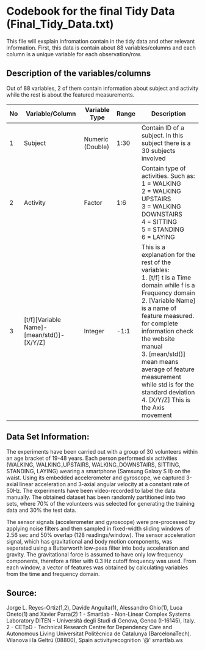 # Codebook for the final Tidy Data (Final_Tidy_Data.txt)

This file will exsplain infromation contain in the tidy data and other relevant information.
First, this data is contain about 88 variables/columns and each column is a unique variable for each observation/row. 

## Description of the variables/columns
Out of 88 variables, 2 of them contain information about subject and activity while the rest is about the featured measurements. 

| No  | Variable/Column | Variable Type | Range | Description |
| ------------- | ------------- | ------------- | ------------- | ------------- |
| 1  | Subject  | Numeric (Double)  | 1:30  | Contain ID of a subject. In this subject there is a 30 subjects involved |
| 2  | Activity  | Factor  | 1:6  | Contain type of activities. Such as: <br/> 1 = WALKING <br/> 2 = WALKING UPSTAIRS <br/> 3 = WALKING DOWNSTAIRS  <br/> 4 = SITTING  <br/> 5 = STANDING  <br/> 6 = LAYING |
| 3  | [t/f][Variable Name]-[mean/std()]-[X/Y/Z]| Integer  | -1:1  | This is a explanation for the rest of the variables: <br/> 1. [t/f] t is a Time domain while f is a Frequency domain <br/> 2. [Variable Name] is a name of feature measured. for complete information check the website manual <br/> 3. [mean/std()] mean means average of feature measurement while std is for the standard deviation <br/> 4. [X/Y/Z] This is the Axis movement  |




## Data Set Information:

The experiments have been carried out with a group of 30 volunteers within an age bracket of 19-48 years. Each person performed six activities (WALKING, WALKING_UPSTAIRS, WALKING_DOWNSTAIRS, SITTING, STANDING, LAYING) wearing a smartphone (Samsung Galaxy S II) on the waist. Using its embedded accelerometer and gyroscope, we captured 3-axial linear acceleration and 3-axial angular velocity at a constant rate of 50Hz. The experiments have been video-recorded to label the data manually. The obtained dataset has been randomly partitioned into two sets, where 70% of the volunteers was selected for generating the training data and 30% the test data.

The sensor signals (accelerometer and gyroscope) were pre-processed by applying noise filters and then sampled in fixed-width sliding windows of 2.56 sec and 50% overlap (128 readings/window). The sensor acceleration signal, which has gravitational and body motion components, was separated using a Butterworth low-pass filter into body acceleration and gravity. The gravitational force is assumed to have only low frequency components, therefore a filter with 0.3 Hz cutoff frequency was used. From each window, a vector of features was obtained by calculating variables from the time and frequency domain.

## Source:

Jorge L. Reyes-Ortiz(1,2), Davide Anguita(1), Alessandro Ghio(1), Luca Oneto(1) and Xavier Parra(2)
1 - Smartlab - Non-Linear Complex Systems Laboratory
DITEN - Università degli Studi di Genova, Genoa (I-16145), Italy.
2 - CETpD - Technical Research Centre for Dependency Care and Autonomous Living
Universitat Politècnica de Catalunya (BarcelonaTech). Vilanova i la Geltrú (08800), Spain
activityrecognition '@' smartlab.ws

